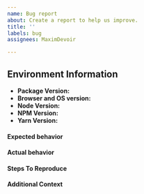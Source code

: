 ```yaml
---
name: Bug report
about: Create a report to help us improve.
title: ''
labels: bug
assignees: MaximDevoir

---
```


<!--

Before you report an issue, check if it's been reported before:

-->

## Environment Information

- **Package Version:** <!--fill this out -->
- **Browser and OS version:** <!-- fill this out if relevant -->
- **Node Version:** <!-- fill this out -->
- **NPM Version:** <!-- fill this out if relevant -->
- **Yarn Version:** <!-- fill this out if relevant -->

#### Expected behavior

<!-- Describe what you expect to occur -->

#### Actual behavior

<!-- Describe what actually occurs -->

#### Steps To Reproduce

<!-- Fill out a list of steps to reproduce the issue. If applicable, add screenshots to help explain your problem. -->

#### Additional Context

<!-- Add any other context about the problem here. Screenshots may also be provided.-->
